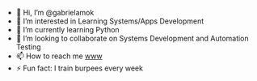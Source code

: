 - 👋 Hi, I’m @gabrielamok
- 👀 I’m interested in Learning Systems/Apps Development
- 🌱 I’m currently learning Python
- 💞️ I’m looking to collaborate on Systems Development and Automation Testing
- 📫 How to reach me [www](https://www.linkedin.com/in/gabrielvinicius3/)
- ⚡ Fun fact: I train burpees every week

<!---
gabrielamok/gabrielamok is a ✨ special ✨ repository because its `README.md` (this file) appears on your GitHub profile.
You can click the Preview link to take a look at your changes.
--->
